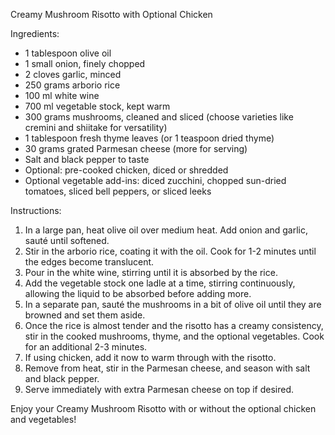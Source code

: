 Creamy Mushroom Risotto with Optional Chicken

Ingredients:
- 1 tablespoon olive oil
- 1 small onion, finely chopped
- 2 cloves garlic, minced
- 250 grams arborio rice
- 100 ml white wine
- 700 ml vegetable stock, kept warm
- 300 grams mushrooms, cleaned and sliced (choose varieties like cremini and shiitake for versatility)
- 1 tablespoon fresh thyme leaves (or 1 teaspoon dried thyme)
- 30 grams grated Parmesan cheese (more for serving)
- Salt and black pepper to taste
- Optional: pre-cooked chicken, diced or shredded
- Optional vegetable add-ins: diced zucchini, chopped sun-dried tomatoes, sliced bell peppers, or sliced leeks

Instructions:
1. In a large pan, heat olive oil over medium heat. Add onion and garlic, sauté until softened.
2. Stir in the arborio rice, coating it with the oil. Cook for 1-2 minutes until the edges become translucent.
3. Pour in the white wine, stirring until it is absorbed by the rice.
4. Add the vegetable stock one ladle at a time, stirring continuously, allowing the liquid to be absorbed before adding more.
5. In a separate pan, sauté the mushrooms in a bit of olive oil until they are browned and set them aside.
6. Once the rice is almost tender and the risotto has a creamy consistency, stir in the cooked mushrooms, thyme, and the optional vegetables. Cook for an additional 2-3 minutes.
7. If using chicken, add it now to warm through with the risotto.
8. Remove from heat, stir in the Parmesan cheese, and season with salt and black pepper.
9. Serve immediately with extra Parmesan cheese on top if desired.

Enjoy your Creamy Mushroom Risotto with or without the optional chicken and vegetables!
